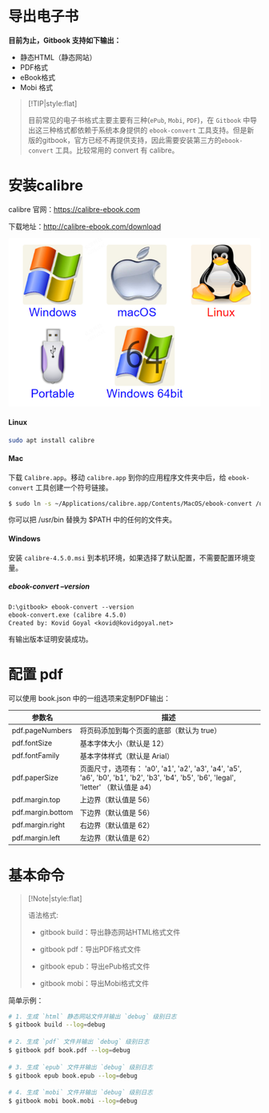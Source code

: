 # 导出电子书



**目前为止，Gitbook 支持如下输出：**

- 静态HTML（静态网站）
- PDF格式
- eBook格式
- Mobi 格式



>  [!TIP|style:flat]
>
> 目前常见的电子书格式主要主要有三种(`ePub`, `Mobi`, `PDF`)，在 `Gitbook` 中导出这三种格式都依赖于系统本身提供的 `ebook-convert` 工具支持。但是新版的gitbook，官方已经不再提供支持，因此需要安装第三方的`ebook-convert` 工具。比较常用的 convert 有 calibre。



# 安装calibre

calibre 官网：https://calibre-ebook.com

下载地址：http://calibre-ebook.com/download

![calibre](images/calibre.png) 

#### Linux

```bash
sudo apt install calibre
```

#### Mac

下载 `Calibre.app`。移动 `calibre.app` 到你的应用程序文件夹中后，给 `ebook-convert` 工具创建一个符号链接。

```bash
$ sudo ln -s ~/Applications/calibre.app/Contents/MacOS/ebook-convert /usr/bin
```

你可以把 /usr/bin 替换为 $PATH 中的任何的文件夹。

#### Windows

安装 `calibre-4.5.0.msi` 到本机环境，如果选择了默认配置，不需要配置环境变量。

##### ebook-convert –version

```
D:\gitbook> ebook-convert --version
ebook-convert.exe (calibre 4.5.0)
Created by: Kovid Goyal <kovid@kovidgoyal.net>
```

有输出版本证明安装成功。



# 配置 pdf

可以使用 book.json 中的一组选项来定制PDF输出：

| 参数名            | 描述                                                         |
| ----------------- | ------------------------------------------------------------ |
| pdf.pageNumbers   | 将页码添加到每个页面的底部（默认为 true）                    |
| pdf.fontSize      | 基本字体大小（默认是 12）                                    |
| pdf.fontFamily    | 基本字体样式（默认是 Arial）                                 |
| pdf.paperSize     | 页面尺寸，选项有： 'a0', 'a1', 'a2', 'a3', 'a4', 'a5', 'a6', 'b0', 'b1', 'b2', 'b3', 'b4', 'b5', 'b6', 'legal', 'letter' （默认值是 a4） |
| pdf.margin.top    | 上边界（默认值是 56）                                        |
| pdf.margin.bottom | 下边界（默认值是 56）                                        |
| pdf.margin.right  | 右边界（默认值是 62）                                        |
| pdf.margin.left   | 左边界（默认值是 62）                                        |



# 基本命令



> [!Note|style:flat]
>
> 语法格式: 
>
> - gitbook build：导出静态网站HTML格式文件
>
> - gitbook pdf：导出PDF格式文件
>
> - gitbook epub：导出ePub格式文件
>
> - gitbook mobi：导出Mobi格式文件



简单示例：

```bash
# 1. 生成 `html` 静态网站文件并输出 `debug` 级别日志
$ gitbook build --log=debug

# 2. 生成 `pdf` 文件并输出 `debug` 级别日志
$ gitbook pdf book.pdf --log=debug

# 3. 生成 `epub` 文件并输出 `debug` 级别日志
$ gitbook epub book.epub --log=debug

# 4. 生成 `mobi` 文件并输出 `debug` 级别日志
$ gitbook mobi book.mobi --log=debug
```
